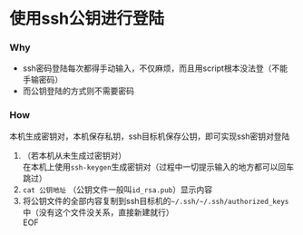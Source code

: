 # 使用ssh公钥进行登陆  
### Why  
- ssh密码登陆每次都得手动输入，不仅麻烦，而且用script根本没法登（不能手输密码）  
- 而公钥登陆的方式则不需要密码  
### How  
本机生成密钥对，本机保存私钥，ssh目标机保存公钥，即可实现ssh密钥对登陆  
1. （若本机从未生成过密钥对）  
    在本机上使用`ssh-keygen`生成密钥对（过程中一切提示输入的地方都可以回车跳过）  
2. `cat 公钥地址` （公钥文件一般叫`id_rsa.pub`）显示内容  
3. 将公钥文件的全部内容复制到ssh目标机的`~/.ssh/~/.ssh/authorized_keys`中（没有这个文件没关系，直接新建就行）  
EOF

